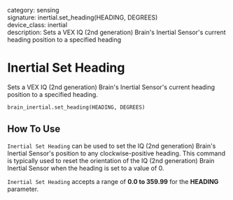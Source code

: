 category: sensing  
signature: inertial.set_heading(HEADING, DEGREES)  
device_class: inertial  
description: Sets a VEX IQ (2nd generation) Brain's Inertial Sensor's current heading position to a specified heading  

# Inertial Set Heading

Sets a VEX IQ (2nd generation) Brain's Inertial Sensor's current heading position to a specified heading.

```python
brain_inertial.set_heading(HEADING, DEGREES)
```

## How To Use

`Inertial Set Heading` can be used to set the IQ (2nd generation) Brain's Inertial Sensor's position to any clockwise-positive heading. This command is typically used to reset the orientation of the IQ (2nd generation) Brain Inertial Sensor when the heading is set to a value of 0.

`Inertial Set Heading` accepts a range of **0.0 to 359.99** for the **HEADING** parameter.

<advanced>
</advanced>
